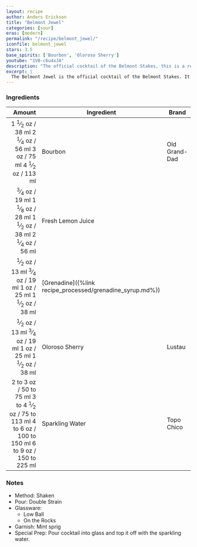 ```yaml
---
layout: recipe
author: Anders Erickson
title: "Belmont Jewel"
categories: [sour]
eras: [modern]
permalink: "/recipe/belmont_jewel/"
iconfile: belmont_jewel
stars: 3.5
base_spirits: ['Bourbon', 'Oloroso Sherry']
youtube: "1V0-c6u4xJA"
description: "The official cocktail of the Belmont Stakes, this is a refreshing and fruity bourbon sour."
excerpt: |
  The Belmont Jewel is the official cocktail of the Belmont Stakes. It's a refreshing and fruity drink that's perfect for summer.
---
```


### Ingredients

|    Amount | Ingredient                                      | Brand         |
| --------: | ----------------------------------------------- | ------------- |
|    <span class="onex active">1 <sup>1</sup>&frasl;<sub>2</sub> oz  / 38 ml</span> <span class="onehalfx">2 <sup>1</sup>&frasl;<sub>4</sub> oz  / 56 ml</span> <span class="twox">3 oz  / 75 ml</span> <span class="threex">4 <sup>1</sup>&frasl;<sub>2</sub> oz  / 113 ml</span>| Bourbon                                         | Old Grand-Dad |
|   <span class="onex active"> <sup>3</sup>&frasl;<sub>4</sub> oz  / 19 ml</span> <span class="onehalfx">1 <sup>1</sup>&frasl;<sub>8</sub> oz  / 28 ml</span> <span class="twox">1 <sup>1</sup>&frasl;<sub>2</sub> oz  / 38 ml</span> <span class="threex">2 <sup>1</sup>&frasl;<sub>4</sub> oz  / 56 ml</span>| Fresh Lemon Juice                               |
|    <span class="onex active"> <sup>1</sup>&frasl;<sub>2</sub> oz  / 13 ml</span> <span class="onehalfx"> <sup>3</sup>&frasl;<sub>4</sub> oz  / 19 ml</span> <span class="twox">1 oz  / 25 ml</span> <span class="threex">1 <sup>1</sup>&frasl;<sub>2</sub> oz  / 38 ml</span>| [Grenadine]({%link recipe_processed/grenadine_syrup.md%}) |
|    <span class="onex active"> <sup>1</sup>&frasl;<sub>2</sub> oz  / 13 ml</span> <span class="onehalfx"> <sup>3</sup>&frasl;<sub>4</sub> oz  / 19 ml</span> <span class="twox">1 oz  / 25 ml</span> <span class="threex">1 <sup>1</sup>&frasl;<sub>2</sub> oz  / 38 ml</span>| Oloroso Sherry                                  | Lustau        |
| <span class="onex active">2 to 3 oz  / 50 to 75 ml</span> <span class="onehalfx">3 to 4 <sup>1</sup>&frasl;<sub>2</sub> oz  / 75 to 113 ml</span> <span class="twox">4 to 6 oz  / 100 to 150 ml</span> <span class="threex">6 to 9 oz  / 150 to 225 ml</span>| Sparkling Water                                 | Topo Chico    |

### Notes

- Method: Shaken
- Pour: Double Strain
- Glassware:
  - Low Ball
  - On the Rocks
- Garnish: Mint sprig
- Special Prep: Pour cocktail into glass and top it off with the sparkling water.

    
<script type="application/ld+json">
{
  "@context": "https://schema.org",
  "@type": "Recipe",
  "author": {
    "@type": "Person",
    "name": "{{ page.author }}"
    },
  "image": "{%- for page in page.categories limit: 1 %}{% assign cat = site.data.categories | where: "slug", page | first %}{{ site.url }}{{ site.baseurl}}/assets/images/category_{{cat.slug}}.svg{% endfor -%}",
  "description": "{{ page.excerpt | strip_html | replace: '"', "'" }}",
  "recipeIngredient": [
  " 1.5 oz Bourbon",
  "0.75 oz Fresh Lemon Juice",
  " 0.5 oz Grenadine",
  " 0.5 oz Oloroso Sherry ",
  "2 to 3 oz Sparkling Water"
    ],
  "name": "{{ page.title }}",
  "recipeInstructions": [
    {
      "@type": "HowToStep",
      "text": "- Method: Shaken"
    },
    {
      "@type": "HowToStep",
      "text": "- Pour: Double Strain"
    },
    {
      "@type": "HowToStep",
      "text": "- Glassware:"
    },
    {
      "@type": "HowToStep",
      "text": "  - Low Ball"
    },
    {
      "@type": "HowToStep",
      "text": "  - On the Rocks"
    },
    {
      "@type": "HowToStep",
      "text": "- Garnish: Mint sprig"
    },
    {
      "@type": "HowToStep",
      "text": "- Special Prep: Pour cocktail into glass and top it off with the sparkling water."
    }
    ],
  "recipeYield": "1 cocktail",
  "recipeCategory": "cocktail",
  {% if page.stars and site.data.ratings[page.iconfile].ratings -%}"aggregateRating": {
   "@type": "AggregateRating",
   "ratingValue": "{%- include stars_metadata.html %}",
   "bestRating": "5",
   "reviewCount": "2"},{%- endif %}
  "recipeCuisine": "global",
  "prepTime": "PT20M",
  "cookTime": "PT15S",
  "keywords": "{{ page.title }}, cocktail, {{ page.eras }}, {% include category_metadata.html %}, {% include spirits_metadata.html %}"
}
</script>

    